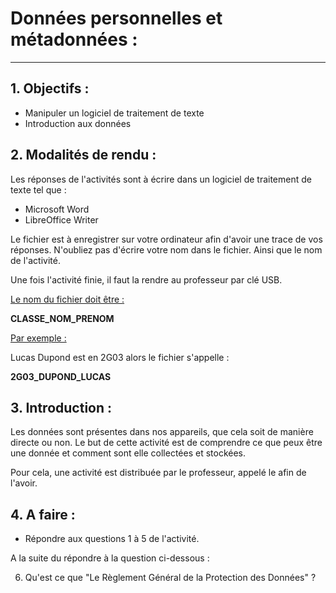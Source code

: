 # Données personnelles et métadonnées :

------

## 1. Objectifs :

- Manipuler un logiciel de traitement de texte
- Introduction aux données

## 2. Modalités de rendu :

Les réponses de l'activités sont à écrire dans un logiciel de traitement de texte tel que :

- Microsoft Word
- LibreOffice Writer

Le fichier est à enregistrer sur votre ordinateur afin d'avoir une trace de vos réponses. 
N'oubliez pas d'écrire votre nom dans le fichier. 
Ainsi que le nom de l'activité.

Une fois l'activité finie, il faut la rendre au professeur par clé USB. 

<u>Le nom du fichier doit être :</u>

**CLASSE_NOM_PRENOM**

<u>Par exemple :</u>

Lucas Dupond est en 2G03 alors le fichier s'appelle : 

**2G03_DUPOND_LUCAS**

## 3. Introduction : 

Les données sont présentes dans nos appareils, que cela soit de manière directe ou non. Le but de cette activité est de comprendre ce que peux être une donnée et comment sont elle collectées et stockées.

Pour cela, une activité est distribuée par le professeur, appelé le afin de l'avoir. 

## 4. A faire :

- Répondre aux questions 1 à 5 de l'activité. 

A la suite du répondre à la question ci-dessous :

6. Qu'est ce que "Le Règlement Général de la Protection des
   Données" ?